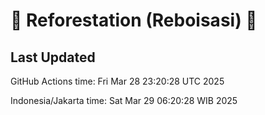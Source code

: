 
# 🌳 Reforestation (Reboisasi) 🌲

## Last Updated

GitHub Actions time: Fri Mar 28 23:20:28 UTC 2025

Indonesia/Jakarta time: Sat Mar 29 06:20:28 WIB 2025
